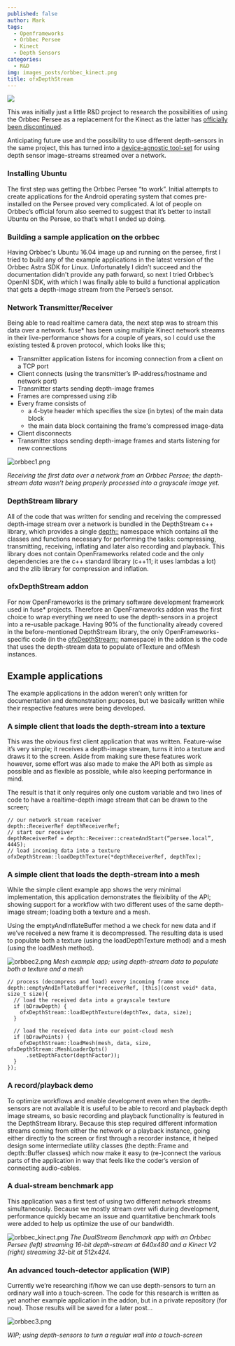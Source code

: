 ```yaml
---
published: false
author: Mark
tags:
  - Openframeworks
  - Orbbec Persee
  - Kinect
  - Depth Sensors
categories:
  - R&D
img: images_posts/orbbec_kinect.png
title: ofxDepthStream
---
```

![]({{site.baseurl}}/images_posts/orbbec_kinect.png)

This was initially just a little R&D project to research the possibilities of using the Orbbec Persee as a replacement for the Kinect as the latter has [officially been discontinued](https://www.fastcodesign.com/90147868/exclusive-microsoft-has-stopped-manufacturing-the-kinect).

Anticipating future use and the possibility to use different depth-sensors in the same project, this has turned into a [device-agnostic tool-set](https://github.com/fusefactory/ofxDepthStream) for using depth sensor image-streams streamed over a network.

### Installing Ubuntu
The first step was getting the Orbbec Persee “to work”. Initial attempts to create applications for the Android operating system that comes pre-installed on the Persee proved very complicated. A lot of people on Orbbec’s official forum also seemed to suggest that it’s better to install Ubuntu on the Persee, so that’s what I ended up doing.


### Building a sample application on the orbbec
Having Orbbec's Ubuntu 16.04 image up and running on the persee, first I tried to build any of the example applications in the latest version of the Orbbec Astra SDK for Linux. Unfortunately I didn’t succeed and the documentation didn't provide any path forward, so next I tried Orbbec’s OpenNI SDK, with which I was finally able to build a functional application that gets a depth-image stream from the Persee’s sensor.


### Network Transmitter/Receiver
Being able to read realtime camera data, the next step was to stream this data over a network. fuse* has been using multiple Kinect network streams in their live-performance shows for a couple of years, so I could use the existing tested & proven protocol, which looks like this;
* Transmitter application listens for incoming connection from a client on a TCP port
* Client connects (using the transmitter’s IP-address/hostname and network port)
* Transmitter starts sending  depth-image frames
* Frames are compressed using zlib
* Every frame consists of
  * a 4-byte header which specifies the size (in bytes) of the main data block
  * the main data block containing the frame's compressed image-data
* Client disconnects
* Transmitter stops sending depth-image frames and starts listening for new connections

![orbbec1.png]({{site.baseurl}}/images_posts/orbbec1.png)

_Receiving the first data over a network from an Orbbec Persee; the depth-stream data wasn’t being properly processed into a grayscale image yet._

### DepthStream library
All of the code that was written for sending and receiving the compressed depth-image stream over a network is bundled in the DepthStream c++ library, which provides a single [depth::](https://fusefactory.github.io/ofxDepthStream/docs/html/namespacedepth.html)  namespace which contains all the classes and functions necessary for performing the tasks: compressing, transmitting, receiving, inflating and later also recording and playback. This library does not contain OpenFrameworks related code and the only dependencies are the c++ standard library (c++11; it uses lambdas a lot) and the zlib library for compression and inflation.

### ofxDepthStream addon
For now OpenFrameworks is the primary software development framework used in fuse* projects. Therefore an OpenFrameworks addon was the first choice to wrap everything we need to use the depth-sensors in a project into a re-usable package. Having 90% of the functionality already covered in the before-mentioned DepthStream library, the only OpenFrameworks-specific code (in the [ofxDepthStream::](https://fusefactory.github.io/ofxDepthStream/docs/html/namespaceofx_depth_stream.html) namespace) in the addon is the code that uses the depth-stream data to populate ofTexture and ofMesh instances.

## Example applications
The example applications in the addon weren’t only written for documentation and demonstration purposes, but we basically written while their respective features were being developed.

### A simple client that loads the depth-stream into a texture
This was the obvious first client application that was written. Feature-wise it’s very simple; it receives a depth-image stream, turns it into a texture and draws it to the screen. Aside from making sure these features work however, some effort was also made to make the API both as simple as possible and as flexible as possible, while also keeping performance in mind.

The result is that it only requires only one custom variable and two lines of code to have a realtime-depth image stream that can be drawn to the screen;

```
// our network stream receiver
depth::ReceiverRef depthReceiverRef;
// start our receiver
depthReceiverRef = depth::Receiver::createAndStart(“persee.local”, 4445);
// load incoming data into a texture
ofxDepthStream::loadDepthTexture(*depthReceiverRef, depthTex);
````

### A simple client that loads the depth-stream into a mesh
While the simple client example app shows the very minimal implementation, this application demonstrates the fleixiblity of the API; showing support for a workflow with two different uses of the same depth-image stream; loading both a texture and a mesh.

Using the emptyAndInflateBuffer method a we check for new data and if we’ve received a new frame it is decompressed. The resulting data is used to populate both a texture (using the loadDepthTexture method) and a mesh (using the loadMesh method).

![orbbec2.png]({{site.baseurl}}/images_posts/orbbec2.png)
_Mesh example app; using depth-stream data to populate both a texture and a mesh_

```
// process (decompress and load) every incoming frame once
depth::emptyAndInflateBuffer(*receiverRef, [this](const void* data, size_t size){
  // load the received data into a grayscale texture
  if (bDrawDepth) {
    ofxDepthStream::loadDepthTexture(depthTex, data, size);
  }

  // load the received data into our point-cloud mesh
  if (bDrawPoints) {
    ofxDepthStream::loadMesh(mesh, data, size, ofxDepthStream::MeshLoaderOpts()
      .setDepthFactor(depthFactor));
  }
});
```

### A record/playback demo
To optimize workflows and enable development even when the depth-sensors are not available it is useful to be able to record and playback depth image streams, so basic recording and playback functionality is featured in the DepthStream library.
Because this step required different information streams coming from either the network or a playback instance, going either directly to the screen or first through a recorder instance, it helped design some intermediate utility classes (the depth::Frame and depth::Buffer classes) which now make it easy to (re-)connect the various parts of the application in way that feels like the coder’s version of connecting audio-cables.


### A dual-stream benchmark app
This application was a first test of using two different network streams simultaneously. Because we mostly stream over wifi during development, performance quickly became an issue and quantitative benchmark tools were added to help us optimize the use of our bandwidth.



![orbbec_kinect.png]({{site.baseurl}}/images_posts/orbbec_kinect.png)
_The DualStream Benchmark app with an Orbbec Persee (left) streaming 16-bit depth-stream at 640x480 and a Kinect V2 (right) streaming 32-bit at 512x424._


### An advanced touch-detector application (WIP)

Currently we’re researching if/how we can use depth-sensors to turn an ordinary wall into a touch-screen. The code for this research is written as yet another example application in the addon, but in a private repository (for now). Those results will be saved for a later post...

![orbbec3.png]({{site.baseurl}}/images_posts/orbbec3.png)

_WIP; using depth-sensors to turn a regular wall into a touch-screen_
